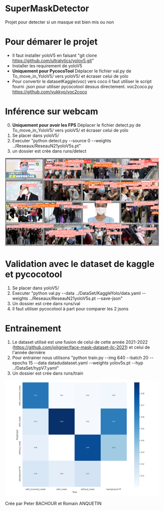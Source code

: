 # SuperMaskDetector
Projet pour detecter si un masque est bien mis ou non

# Pour démarer le projet
* Il faut installer yoloV5 en faisant "git clone https://github.com/ultralytics/yolov5.git" <br/>
* Installer les requirement de yoloV5 <br/>
* **Uniquement pour PycocoTool** Déplacer le fichier val.py de To_move_in_YoloV5/ vers yoloV5/ et écraser celui de yolo <br/>
* Pour convertir le datasetKaggle(voc) vers coco il faut utiliser le script fourni .json pour utiliser pycocotool dessus directement. voc2coco.py https://github.com/yukkyo/voc2coco

# Inférence sur webcam
0. **Uniquement pour avoir les FPS** Déplacer le fichier detect.py de To_move_in_YoloV5/ vers yoloV5/ et écraser celui de yolo
1. Se placer dans yoloV5/
2. Executer "python detect.py --source 0 --weights ../Reseaux/ReseauN21yoloV5s.pt"
4. un dossier est crée dans runs/detect

![Exemple](exemple.jpg)

# Validation avec le dataset de kaggle et pycocotool
1. Se placer dans yoloV5/
2. Executer "python val.py --data ../DataSet/KaggleYolo/data.yaml --weights ../Reseaux/ReseauN21yoloV5s.pt --save-json"
3. Un dossier est crée dans runs/val
4. Il faut utiliser pycocotool à part pour comparer les 2 jsons

# Entrainement
1. Le dataset utilisé est une fusion de celui de cette année 2021-2022 (https://github.com/jolignier/face-mask-dataset-ilc-2021)  et celui de l'année dernière
2. Pour entrainer nous utilisons "python train.py --img 640 --batch 20 --epochs 15 --data datadudataset.yaml --weights yolov5s.pt --hyp ../DataSet/hypV7.yaml"
3. Un dossier est crée dans runs/train

![ModelExemple](conf.png)

Crée par Peter BACHOUR et Romain ANQUETIN
